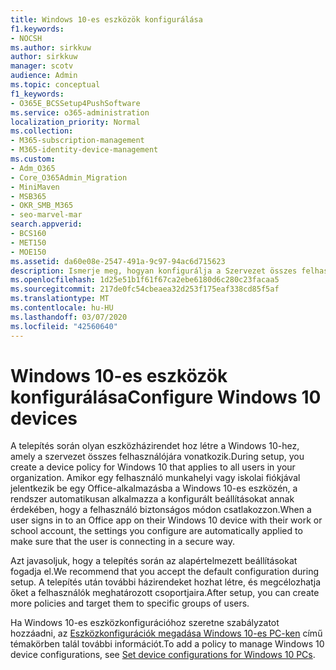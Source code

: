 ```yaml
---
title: Windows 10-es eszközök konfigurálása
f1.keywords:
- NOCSH
ms.author: sirkkuw
author: sirkkuw
manager: scotv
audience: Admin
ms.topic: conceptual
f1_keywords:
- O365E_BCSSetup4PushSoftware
ms.service: o365-administration
localization_priority: Normal
ms.collection:
- M365-subscription-management
- M365-identity-device-management
ms.custom:
- Adm_O365
- Core_O365Admin_Migration
- MiniMaven
- MSB365
- OKR_SMB_M365
- seo-marvel-mar
search.appverid:
- BCS160
- MET150
- MOE150
ms.assetid: da60e08e-2547-491a-9c97-94ac6d715623
description: Ismerje meg, hogyan konfigurálja a Szervezet összes felhasználójára vonatkozó Windows 10-es eszközházirendeket, és biztosítsa, hogy biztonságos módon csatlakozzanak.
ms.openlocfilehash: 1d25e51b1f61f67ca2ebe6180d6c280c23facaa5
ms.sourcegitcommit: 217de0fc54cbeaea32d253f175eaf338cd85f5af
ms.translationtype: MT
ms.contentlocale: hu-HU
ms.lasthandoff: 03/07/2020
ms.locfileid: "42560640"
---
```

# <a name="configure-windows-10-devices"></a><span data-ttu-id="fb4b0-103">Windows 10-es eszközök konfigurálása</span><span class="sxs-lookup"><span data-stu-id="fb4b0-103">Configure Windows 10 devices</span></span>

<span data-ttu-id="fb4b0-104">A telepítés során olyan eszközházirendet hoz létre a Windows 10-hez, amely a szervezet összes felhasználójára vonatkozik.</span><span class="sxs-lookup"><span data-stu-id="fb4b0-104">During setup, you create a device policy for Windows 10 that applies to all users in your organization.</span></span> <span data-ttu-id="fb4b0-105">Amikor egy felhasználó munkahelyi vagy iskolai fiókjával jelentkezik be egy Office-alkalmazásba a Windows 10-es eszközén, a rendszer automatikusan alkalmazza a konfigurált beállításokat annak érdekében, hogy a felhasználó biztonságos módon csatlakozzon.</span><span class="sxs-lookup"><span data-stu-id="fb4b0-105">When a user signs in to an Office app on their Windows 10 device with their work or school account, the settings you configure are automatically applied to make sure that the user is connecting in a secure way.</span></span>
  
<span data-ttu-id="fb4b0-106">Azt javasoljuk, hogy a telepítés során az alapértelmezett beállításokat fogadja el.</span><span class="sxs-lookup"><span data-stu-id="fb4b0-106">We recommend that you accept the default configuration during setup.</span></span> <span data-ttu-id="fb4b0-107">A telepítés után további házirendeket hozhat létre, és megcélozhatja őket a felhasználók meghatározott csoportjaira.</span><span class="sxs-lookup"><span data-stu-id="fb4b0-107">After setup, you can create more policies and target them to specific groups of users.</span></span>
  
<span data-ttu-id="fb4b0-108">Ha Windows 10-es eszközkonfigurációhoz szeretne szabályzatot hozzáadni, az [Eszközkonfigurációk megadása Windows 10-es PC-ken](protection-settings-for-windows-10-pcs.md) című témakörben talál további információt.</span><span class="sxs-lookup"><span data-stu-id="fb4b0-108">To add a policy to manage Windows 10 device configurations, see [Set device configurations for Windows 10 PCs](protection-settings-for-windows-10-pcs.md).</span></span>
  

